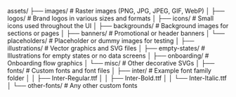 assets/
├── images/ # Raster images (PNG, JPG, JPEG, GIF, WebP)
│ ├── logos/ # Brand logos in various sizes and formats
│ ├── icons/ # Small icons used throughout the UI
│ ├── backgrounds/ # Background images for sections or pages
│ ├── banners/ # Promotional or header banners
│ └── placeholders/ # Placeholder or dummy images for testing
│
├── illustrations/ # Vector graphics and SVG files
│ ├── empty-states/ # Illustrations for empty states or no data screens
│ ├── onboarding/ # Onboarding flow graphics
│ └── misc/ # Other decorative SVGs
│
├── fonts/ # Custom fonts and font files
│ ├── inter/ # Example font family folder
│ │ ├── Inter-Regular.ttf
│ │ ├── Inter-Bold.ttf
│ │ └── Inter-Italic.ttf
│ └── other-fonts/ # Any other custom fonts
